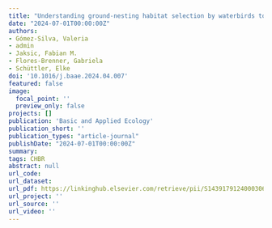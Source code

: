 ```yaml
---
title: "Understanding ground-nesting habitat selection by waterbirds to prioritize invasive predator control on islands"
date: "2024-07-01T00:00:00Z"
authors:
- Gómez-Silva, Valeria 
- admin 
- Jaksic, Fabian M. 
- Flores-Brenner, Gabriela 
- Schüttler, Elke
doi: '10.1016/j.baae.2024.04.007'
featured: false
image:
  focal_point: ''
  preview_only: false
projects: []
publication: 'Basic and Applied Ecology'
publication_short: ''
publication_types: "article-journal"
publishDate: "2024-07-01T00:00:00Z"
summary: 
tags: CHBR
abstract: null
url_code: 
url_dataset: 
url_pdf: https://linkinghub.elsevier.com/retrieve/pii/S1439179124000306
url_project: ''
url_source: ''
url_video: ''
---
```



